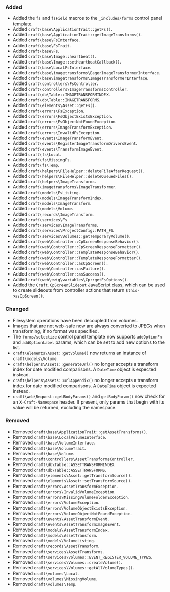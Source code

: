 ### Added
- Added the `fs` and `fsField` macros to the `_includes/forms` control panel template.
- Added `craft\base\ApplicationTrait::getFs()`.
- Added `craft\base\ApplicationTrait::getImageTransforms()`.
- Added `craft\base\FsInterface`.
- Added `craft\base\FsTrait`.
- Added `craft\base\Fs`.
- Added `craft\base\Image::heartbeat()`.
- Added `craft\base\Image::setHeartbeatCallback()`.
- Added `craft\base\LocalFsInterface`.
- Added `craft\base\imagetransforms\EagerImageTransformerInterface`.
- Added `craft\base\imagetransforms\ImageTransformerInterface`.
- Added `craft\controllers\FsController`.
- Added `craft\controllers\ImageTransformsController`.
- Added `craft\db\Table::IMAGETRANSFORMINDEX`.
- Added `craft\db\Table::IMAGETRANSFORMS`.
- Added `craft\elements\Asset::getFs()`.
- Added `craft\errors\FsException`.
- Added `craft\errors\FsObjectExistsException`.
- Added `craft\errors\FsObjectNotFoundException`.
- Added `craft\errors\ImageTransformException`.
- Added `craft\errors\InvalidFsException`.
- Added `craft\events\ImageTransformEvent`.
- Added `craft\events\RegisterImageTransformDriversEvent`.
- Added `craft\events\TransformImageEvent`.
- Added `craft\fs\Local`.
- Added `craft\fs\MissingFs`.
- Added `craft\fs\Temp`.
- Added `craft\helpers\FileHelper::deleteFileAfterRequest()`.
- Added `craft\helpers\FileHelper::deleteQueuedFiles()`.
- Added `craft\helpers\ImageTransforms`.
- Added `craft\imagetransforms\ImageTransformer`.
- Added `craft\models\FsListing`.
- Added `craft\models\ImageTransformIndex`.
- Added `craft\models\ImageTransform`.
- Added `craft\models\Volume`.
- Added `craft\records\ImageTransform`.
- Added `craft\services\Fs`.
- Added `craft\services\ImageTransforms`.
- Added `craft\services\ProjectConfig::PATH_FS`.
- Added `craft\services\Volumes::getTemporaryVolume()`.
- Added `craft\web\Controller::CpScreenResponseBehavior()`.
- Added `craft\web\Controller::CpScreenResponseFormatter()`.
- Added `craft\web\Controller::TemplateResponseBehavior()`.
- Added `craft\web\Controller::TemplateResponseFormatter()`.
- Added `craft\web\Controller::asCpScreen()`.
- Added `craft\web\Controller::asFailure()`.
- Added `craft\web\Controller::asSuccess()`.
- Added `craft\web\twig\variables\Cp::getFsOptions()`.
- Added the `Craft.CpScreenSlideout` JavaScript class, which can be used to create slideouts from controller actions that return `$this->asCpScreen()`.

### Changed
- Filesystem operations have been decoupled from volumes.
- Images that are not web-safe now are always converted to JPEGs when transforming, if no format was specified.
- The `forms/selectize` control panel template now supports `addOptionFn` and `addOptionLabel` params, which can be set to add new options to the list.
- `craft\elements\Asset::getVolume()` now returns an instance of `craft\models\Volume`.
- `craft\helpers\Assets::generateUrl()` no longer accepts a transform index for date modified comparisons. A `DateTime` object is expected instead.
- `craft\helpers\Assets::urlAppendix()` no longer accepts a transform index for date modified comparisons. A `DateTime` object is expected instead.
- `craft\web\Request::getBodyParams()` and `getBodyParam()` now check for an `X-Craft-Namespace` header. If present, only params that begin with its value will be returned, excluding the namespace. 

### Removed
- Removed `craft\base\ApplicationTrait::getAssetTransforms()`.
- Removed `craft\base\LocalVolumeInterface`.
- Removed `craft\base\VolumeInterface`.
- Removed `craft\base\VolumeTrait`.
- Removed `craft\base\Volume`.
- Removed `craft\controllers\AssetTransformsController`.
- Removed `craft\db\Table::ASSETTRANSFORMINDEX`.
- Removed `craft\db\Table::ASSETTRANSFORMS`.
- Removed `craft\elements\Asset::getTransformSource()`.
- Removed `craft\elements\Asset::setTransformSource()`.
- Removed `craft\errors\AssetTransformException`.
- Removed `craft\errors\InvalidVolumeException`.
- Removed `craft\errors\MissingVolumeFolderException`.
- Removed `craft\errors\VolumeException`.
- Removed `craft\errors\VolumeObjectExistsException`.
- Removed `craft\errors\VolumeObjectNotFoundException`.
- Removed `craft\events\AssetTransformEvent`.
- Removed `craft\events\AssetTransformImageEvent`.
- Removed `craft\models\AssetTransformIndex`.
- Removed `craft\models\AssetTransform`.
- Removed `craft\models\VolumeListing`.
- Removed `craft\records\AssetTransform`.
- Removed `craft\services\AssetTransforms`.
- Removed `craft\services\Volumes::EVENT_REGISTER_VOLUME_TYPES`.
- Removed `craft\services\Volumes::createVolume()`.
- Removed `craft\services\Volumes::getAllVolumeTypes()`.
- Removed `craft\volumes\Local`.
- Removed `craft\volumes\MissingVolume`.
- Removed `craft\volumes\Temp`.
